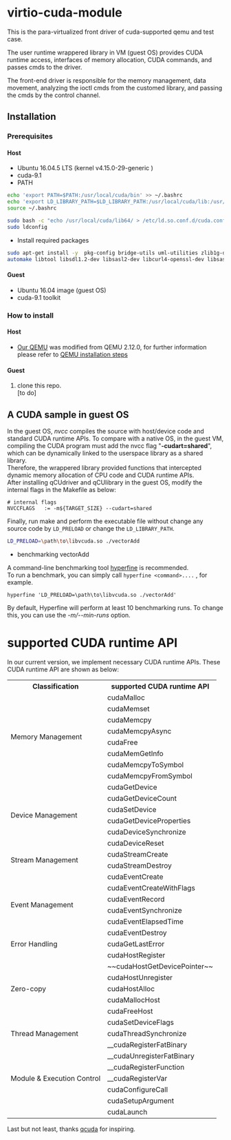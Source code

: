 # virtio-cuda-module
This is the para-virtualized front driver of cuda-supported qemu and test case. 

The user runtime wrappered library in VM (guest OS) provides CUDA runtime access, interfaces of memory allocation, CUDA commands, and passes cmds to the driver.

The front-end driver is responsible for the memory management, data movement, analyzing the ioctl cmds from the customed library, and passing the cmds by the control channel.


## Installation

### Prerequisites

#### Host

* Ubuntu 16.04.5 LTS (kernel v4.15.0-29-generic  )
* cuda-9.1
* PATH

```sh
echo 'export PATH=$PATH:/usr/local/cuda/bin' >> ~/.bashrc
echo 'export LD_LIBRARY_PATH=$LD_LIBRARY_PATH:/usr/local/cuda/lib:/usr/local/cuda/lib64' >> ~/.bashrc
source ~/.bashrc

sudo bash -c "echo /usr/local/cuda/lib64/ > /etc/ld.so.conf.d/cuda.conf"
sudo ldconfig
```
* Install required packages
  
``` sh
sudo apt-get install -y  pkg-config bridge-utils uml-utilities zlib1g-dev libglib2.0-dev autoconf
automake libtool libsdl1.2-dev libsasl2-dev libcurl4-openssl-dev libsasl2-dev libaio-dev libvde-dev libspice-server-dev
```

#### Guest

* Ubuntu 16.04 image (guest OS)
* cuda-9.1 toolkit

### How to install

#### Host

* [Our QEMU](https://github.com/juniorprincewang/qemu) was modified from QEMU 2.12.0, for further information please refer to [QEMU installation steps](https://en.wikibooks.org/wiki/QEMU/Installing_QEMU)


#### Guest

1. clone this repo.  
[to do]


## A CUDA sample in guest OS 

In the guest OS, *nvcc* compiles the source with host/device code and 
standard CUDA runtime APIs. To compare with a native OS, in the 
guest VM, compiling the CUDA program must add the nvcc flag 
"**-cudart=shared**", which can be dynamically linked to the userspace 
library as a shared library.   
Therefore, the wrappered library provided functions that intercepted 
dynamic memory allocation of CPU code and CUDA runtime APIs.  
After installing qCUdriver and qCUlibrary in the guest OS, modify the 
internal flags in the Makefile as below:  
```shell
# internal flags
NVCCFLAGS   := -m${TARGET_SIZE} --cudart=shared      
```

Finally, run make and perform the executable file without change any 
source code by `LD_PRELOAD` or change the `LD_LIBRARY_PATH`.   

```sh
LD_PRELOAD=\path\to\libvcuda.so ./vectorAdd
```

+ benchmarking vectorAdd

A command-line benchmarking tool [hyperfine](https://github.com/sharkdp/hyperfine) is recommended.  
To run a benchmark, you can simply call `hyperfine <command>....` , for example.  

```
hyperfine 'LD_PRELOAD=\path\to\libvcuda.so ./vectorAdd'
```

By default, Hyperfine will perform at least 10 benchmarking runs. To change this, you can use the *-m/--min-runs* option.


# supported CUDA runtime API 

In our current version, we implement necessary CUDA runtime APIs. These CUDA 
runtime API are shown as below:  

<table class="tg">
  <tr>
    <th class="tg-yw4l">Classification</th>
    <th class="tg-yw4l">supported CUDA runtime API</th>
  </tr>
  <tr>
    <td class="tg-yw4l" rowspan="8">Memory Management</td>
    <td class="tg-3we0">cudaMalloc</td>
  </tr>
  <tr>
    <td class="tg-3we0">cudaMemset</td>
  </tr>
  <tr>
    <td class="tg-3we0">cudaMemcpy</td>
  </tr>
  <tr>
    <td class="tg-3we0">cudaMemcpyAsync</td>
  </tr>
  <tr>
    <td class="tg-3we0">cudaFree</td>
  </tr>
  <tr>
    <td class="tg-3we0">cudaMemGetInfo</td>
  </tr>
  <tr>
    <td class="tg-3we0">cudaMemcpyToSymbol</td>
  </tr>
  <tr>
    <td class="tg-3we0">cudaMemcpyFromSymbol</td>
  </tr>
  <tr>
    <td class="tg-yw4l" rowspan="6">Device Management</td>
    <td class="tg-3we0">cudaGetDevice</td>
  </tr>
  <tr>
    <td class="tg-3we0">cudaGetDeviceCount</td>
  </tr>
  <tr>
    <td class="tg-3we0">cudaSetDevice</td>
  </tr>
  <tr>
    <td class="tg-3we0">cudaGetDeviceProperties</td>
  </tr>
  <tr>
    <td class="tg-3we0">cudaDeviceSynchronize</td>
  </tr>
  <tr>
    <td class="tg-3we0">cudaDeviceReset</td>
  </tr>
  <tr>
    <td class="tg-yw4l" rowspan="2">Stream Management</td>
    <td class="tg-3we0">cudaStreamCreate</td>
  </tr>
  <tr>
    <td class="tg-3we0">cudaStreamDestroy</td>
  </tr>
  <tr>
    <td class="tg-yw4l" rowspan="6">Event Management</td>
    <td class="tg-3we0">cudaEventCreate</td>
  </tr>
  <tr>
    <td class="tg-3we0">cudaEventCreateWithFlags</td>
  </tr>
  <tr>
    <td class="tg-3we0">cudaEventRecord</td>
  </tr>
  <tr>
    <td class="tg-3we0">cudaEventSynchronize</td>
  </tr>
  <tr>
    <td class="tg-3we0">cudaEventElapsedTime</td>
  </tr>
  <tr>
    <td class="tg-3we0">cudaEventDestroy</td>
  </tr>
  <tr>
    <td class="tg-yw4l">Error Handling</td>
    <td class="tg-3we0">cudaGetLastError</td>
  </tr>
  <tr>
    <td class="tg-yw4l" rowspan="7">Zero-copy</td>
    <td class="tg-3we0">cudaHostRegister</td>
  </tr>
  <tr>
    <td class="tg-3we0">~~cudaHostGetDevicePointer~~</td>
  </tr>
  <tr>
    <td class="tg-3we0">cudaHostUnregister</td>
  </tr>
    <tr>
    <td class="tg-3we0">cudaHostAlloc</td>
  </tr>
    <tr>
    <td class="tg-3we0">cudaMallocHost</td>
  </tr>
  </tr>
    <tr>
    <td class="tg-3we0">cudaFreeHost</td>
  </tr>
  <tr>
    <td class="tg-3we0">cudaSetDeviceFlags</td>
  </tr>
  <tr>
    <td class="tg-yw4l">Thread Management</td>
    <td class="tg-3we0">cudaThreadSynchronize</td>
  </tr>
  <tr>
    <td class="tg-yw4l" rowspan="7">Module &amp; Execution Control</td>
    <td class="tg-3we0">__cudaRegisterFatBinary</td>
  </tr>
  <tr>
    <td class="tg-3we0">__cudaUnregisterFatBinary</td>
  </tr>
  <tr>
    <td class="tg-3we0">__cudaRegisterFunction</td>
  </tr>
  <tr>
    <td class="tg-3we0">__cudaRegisterVar</td>
  </tr>
  <tr>
    <td class="tg-3we0">cudaConfigureCall</td>
  </tr>
  <tr>
    <td class="tg-3we0">cudaSetupArgument</td>
  </tr>
  <tr>
    <td class="tg-3we0">cudaLaunch</td>
  </tr>
</table>


Last but not least, thanks [qcuda](https://github.com/coldfunction/qCUDA) for inspiring.
